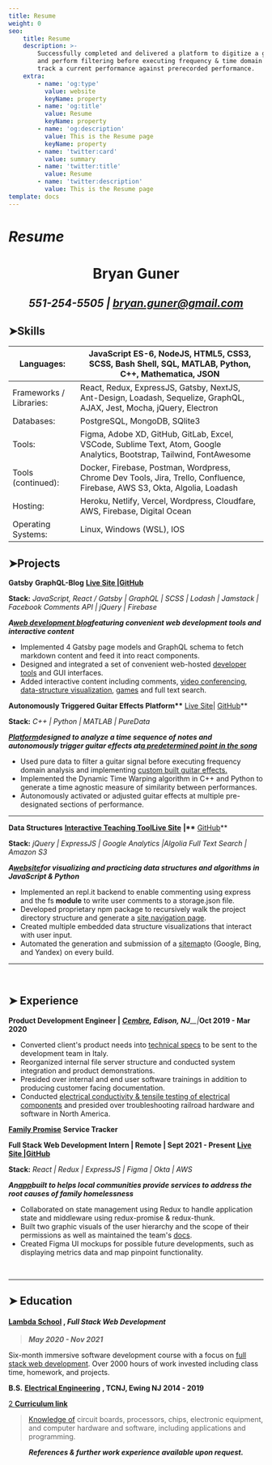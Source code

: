 ```yaml
---
title: Resume
weight: 0
seo:
    title: Resume
    description: >-
        Successfully completed and delivered a platform to digitize a guitar signal
        and perform filtering before executing frequency & time domain analysis to
        track a current performance against prerecorded performance.
    extra:
        - name: 'og:type'
          value: website
          keyName: property
        - name: 'og:title'
          value: Resume
          keyName: property
        - name: 'og:description'
          value: This is the Resume page
          keyName: property
        - name: 'twitter:card'
          value: summary
        - name: 'twitter:title'
          value: Resume
        - name: 'twitter:description'
          value: This is the Resume page
template: docs
---
```


# _**Resume**_

<div align="center">

# **Bryan** **Guner**

## _551-254-5505 | [bryan.guner@gmail.com](mailto:bryan.guner@gmail.com)_

</div>

## ➤Skills

| Languages:              | JavaScript ES-6, NodeJS, HTML5, CSS3, SCSS, Bash Shell, SQL, MATLAB, Python, C++, Mathematica, JSON                        |
| ----------------------- | -------------------------------------------------------------------------------------------------------------------------- |
| Frameworks / Libraries: | React, Redux, ExpressJS, Gatsby, NextJS, Ant-Design, Loadash, Sequelize, GraphQL, AJAX, Jest, Mocha, jQuery, Electron      |
| Databases:              | PostgreSQL, MongoDB, SQlite3                                                                                               |
| Tools:                  | Figma, Adobe XD, GitHub, GitLab, Excel, VSCode, Sublime Text, Atom, Google Analytics, Bootstrap, Tailwind, FontAwesome     |
| Tools (continued):      | Docker, Firebase, Postman, Wordpress, Chrome Dev Tools, Jira, Trello, Confluence, Firebase, AWS S3, Okta, Algolia, Loadash |
| Hosting:                | Heroku, Netlify, Vercel, Wordpress, Cloudfare, AWS, Firebase, Digital Ocean                                                |
| Operating Systems:      | Linux, Windows (WSL), IOS                                                                                                  |

## ➤Projects

**Gatsby** **GraphQL-Blog** **[Live Site |](https://bgoonz-blog.netlify.app/)[GitHub](https://github.com/bgoonz/BGOONZ_BLOG_2.0)**

**Stack:** _JavaScript, React / Gatsby | GraphQL | SCSS | Lodash | Jamstack | Facebook Comments API | jQuery | Firebase_

_**A**_[_**web development blog**_](https://bgoonz-blog.netlify.app/)_**featuring convenient web development tools and interactive content**_

-   Implemented 4 Gatsby page models and GraphQL schema to fetch markdown content and feed it into react components.
-   Designed and integrated a set of convenient web-hosted [developer tools](https://bgoonz-blog.netlify.app/docs/tools/) and GUI interfaces.
-   Added interactive content including comments, [video conferencing](https://bgoonz-blog.netlify.app/docs/interact/video-chat/), [data-structure visualization](https://bgoonz-blog.netlify.app/docs/interact/other-sites/), [games](https://bgoonz-blog.netlify.app/docs/interact/) and full text search.

**Autonomously Triggered Guitar Effects Platform\*\*** [Live Site](https://bgoonz.github.io/Revamped-Automatic-Guitar-Effect-Triggering/)| [GitHub](https://github.com/bgoonz/Revamped-Automatic-Guitar-Effect-Triggering/tree/master/Triggered-Guitar-Effects-Platform)\*\*

**Stack:** _C++ | Python | MATLAB | PureData_

[_**Platform**_](https://bgoonz.github.io/Revamped-Automatic-Guitar-Effect-Triggering/SR%20Project%20II%20Presentation.pdf)_**designed to analyze a time sequence of notes and autonomously trigger guitar effects at**_[_**a predetermined point in the song**_](https://youtu.be/pRKjaprdWx4)

-   Used pure data to filter a guitar signal before executing frequency domain analysis and implementing [custom built guitar effects.](https://youtu.be/krRVGoK9NcA)
-   Implemented the Dynamic Time Warping algorithm in C++ and Python to generate a time agnostic measure of similarity between performances.
-   Autonomously activated or adjusted guitar effects at multiple pre-designated sections of performance.

---

**Data Structures** [**Interactive Teaching Tool**](https://ds-algo-official.netlify.app/)[**Live Site**](https://ds-algo-official.netlify.app/) **|\*\*** [GitHub](https://github.com/bgoonz/DS-ALGO-OFFICIAL)\*\*

**Stack:** _jQuery | ExpressJS | Google Analytics |Algolia Full Text Search | Amazon S3_

_**A**_[_**website**_](https://youtu.be/onquAh1Bl0g)_**for visualizing and practicing data structures and algorithms in JavaScript &amp; Python**_

-   Implemented an repl.it backend to enable commenting using express and the fs **module** to write user comments to a storage.json file.
-   Developed proprietary npm package to recursively walk the project directory structure and generate a [site navigation page](https://ds-algo-official.netlify.app/sitemap.html).
-   Created multiple embedded data structure visualizations that interact with user input.
-   Automated the generation and submission of a [sitemap](https://ds-algo-official.netlify.app/sitemap.xml)to (Google, Bing, and Yandex) on every build.

---

<br>

## ➤ Experience

**Product Development Engineer |** [_**Cembre**_](https://www.cembre.com/)_**, Edison, NJ**\_\_|_**Oct 2019 - Mar 2020**

-   Converted client&#39;s product needs into [technical specs](https://www.cembre.com/family/details/5202) to be sent to the development team in Italy.
-   Reorganized internal file server structure and conducted system integration and product demonstrations.
-   Presided over internal and end user software trainings in addition to producing customer facing documentation.
-   Conducted [electrical conductivity &amp; tensile testing of electrical components](https://drive.google.com/drive/folders/1USAQtiQ3jLm3fiRCxIm4TEkWGlq4fO6j?usp=sharing) and presided over troubleshooting railroad hardware and software in North America.

[**Family Promise**](https://familypromise.org/) **Service Tracker**

**Full Stack Web Development Intern | Remote | Sept 2021 - Present** **[Live Site |](https://a.familypromiseservicetracker.dev/)[GitHub](https://github.com/Lambda-School-Labs/family-promise-service-tracker-fe-a)**

**Stack:** _React | Redux | ExpressJS | Figma | Okta | AWS_

_**An**_[_**app**_](https://bryan-guner.gitbook.io/lambda-labs/navigation/roadmap)_**built to helps local communities provide services to address the root causes of family homelessness**_

-   Collaborated on state management using Redux to handle application state and middleware using redux-promise &amp; redux-thunk.
-   Built two graphic visuals of the user hierarchy and the scope of their permissions as well as maintained the team&#39;s [docs](https://bryan-guner.gitbook.io/my-docs/v/lambda-labs/).
-   Created Figma UI mockups for possible future developments, such as displaying metrics data and map pinpoint functionality.

<br>

---

## ➤ Education

#### [**Lambda School**](https://www.credly.com/badges/bd145ba3-0f09-42fc-8d1f-a3bc4e0a46b4/public_url) , _**Full Stack Web Development**_

> _**May 2020 - Nov 2021**_

Six-month immersive software development course with a focus on [full stack web development](https://gist.github.com/bgoonz/17494dab0042a6f70eda7929c08c878f). Over 2000 hours of work invested including class time, homework, and projects.

**B.S.** [**Electrical Engineering**](https://electrical-computerengineering.tcnj.edu/) **, TCNJ, Ewing NJ** **2014 - 2019**

[2 **Curriculum link**](https://github.com/bgoonz/random-static-html-page-deploy/blob/master/ElectricalEngineeringCurriculum.pdf)

> [Knowledge of](https://bryan-guner.gitbook.io/my-docs/v/electrical-engineering/) circuit boards, processors, chips, electronic equipment, and computer hardware and software, including applications and programming.

<div align="center">

_**References &amp; further work experience available upon request.**_

</div>
